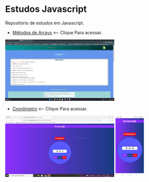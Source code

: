 # Estudos Javascript

Repositório de estudos em Javascript.

- <a href="https://lfalvespe.github.io/estudos-javascript/metodos-arrays/">Métodos de Arrays</a>
<-- Clique Para acessar.
 <img src="prints/metodos-arrays.png" width="350"> 

- <a href="https://lfalvespe.github.io/estudos-javascript/cronometro/">Cronômetro</a>
<-- Clique Para acessar.

 <img src="https://github.com/lfalvespe/estudos-javascript/blob/main/cronometro/prints/print.PNG" width="350"> <img src="https://github.com/lfalvespe/estudos-javascript/blob/main/cronometro/prints/print2.png" height="197">
 
